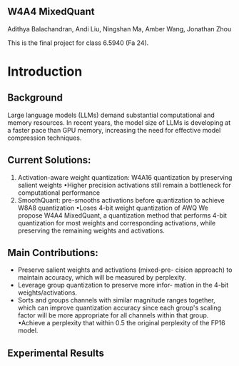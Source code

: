 ## W4A4 MixedQuant
Adithya Balachandran, Andi Liu, Ningshan Ma, Amber Wang, Jonathan Zhou

This is the final project for class 6.5940 (Fa 24).

# Introduction

## Background
Large language models (LLMs) demand
substantial computational and memory resources. In
recent years, the model size of LLMs is developing at a
faster pace than GPU memory, increasing the need for
effective model compression techniques.

## Current Solutions:
1. Activation-aware weight quantization: W4A16 quantization by preserving salient weights
•Higher precision activations still remain a bottleneck
for computational performance
2. SmoothQuant: pre-smooths activations before quantization to achieve W8A8 quantization
•Loses 4-bit weight quantization of AWQ
We propose W4A4 MixedQuant, a quantization
method that performs 4-bit quantization for most
weights and corresponding activations, while preserving the remaining weights and activations. 

## Main Contributions:
- Preserve salient weights and activations (mixed-pre-
cision approach) to maintain accuracy, which will be
measured by perplexity.
- Leverage group quantization to preserve more infor-
mation in the 4-bit weights/activations.
-  Sorts and groups channels with similar magnitude ranges together, which can improve quantization accuracy since each group's scaling factor will be more appropriate for all channels within that group.
•Achieve a perplexity that within 0.5 the original
perplexity of the FP16 model.


## Experimental Results
